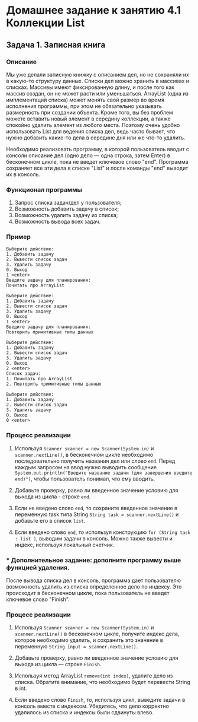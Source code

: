 # Домашнее задание к занятию 4.1 Коллекции List
## Задача 1. Записная книга

### Описание
Мы уже делали записную книжку с описанием дел, но не сохраняли их в какую-то структуру данных. Списки дел можно хранить в 
массивах и списках. Массивы имеют фиксированную длину, и после того как массив создан, он не может расти или уменьшаться. 
ArrayList (одна из имплементаций списка) может менять свой размер во время исполнения программы, при этом не обязательно указывать размерность при создании объекта.
Кроме того, вы без проблем можете вставить новый элемент в середину коллекции, а также спокойно удалить элемент из любого места.
Поэтому очень удобно использовать List для ведения списка дел, ведь часто бывает, что нужно добавить какие-то дела в середине дня или же что-то удалить.

Необходимо реализовать программу, в которой пользователь вводит с консоли описание дел (одно дело — одна строка, затем Enter) в бесконечном цикле, пока не введет ключевое слово "end". Программа сохраняет все эти дела в списке "List" и после команды "end" выводит их в консоль.

### Функционал программы
1. Запрос списка задач/дел у пользователя;
2. Возможность добавить задачу в список;
2. Возможность удалить задачу из списка;
3. Возможность вывода всех задач.

### Пример
```
Выберите действие:
1. Добавить задачу
2. Вывести список задач
3. Удалить задачу
0. Выход
1 <enter>
Введите задачу для планирования:
Почитать про ArrayList

Выберите действие:
1. Добавить задачу
2. Вывести список задач
3. Удалить задачу
0. Выход
1 <enter>
Введите задачу для планирования:
Повторить примитивные типы данных

Выберите действие:
1. Добавить задачу
2. Вывести список задач
3. Удалить задачу
0. Выход
2 <enter>
Список задач:
1. Почитать про ArrayList
2. Повторить примитивные типы данных

Выберите действие:
1. Добавить задачу
2. Вывести список задач
3. Удалить задачу
0. Выход
0 <enter>
```

### Процесс реализации
1. Используя `Scanner scanner = new Scanner(System.in)` и `scanner.nextLine()`, в бесконечном цикле необходимо последовательно получить названия дел или слово `end`. 
Перед каждым запросом на ввод нужно выводить сообщение `System.out.println("Введите название задачи (для завершения введите end)")`, чтобы пользователь понимал, что ему вводить.

2. Добавьте проверку, равно ли введенное значение условию для выхода из цикла - строке `end`.

3. Если не введено слово `end`, то сохраните введенное значение в переменную task типа String `String task = scanner.nextLine()` и добавьте его в список `list`.

4. Если введено слово `end`, то используя конструкцию `for (String task : list )`, выводим задачи в консоль. Можно также вывести и индекс, иcпользуя локальный счетчик.

### * Дополнительное задание: дополните программу выше функцией удаления. 

После вывода списка дел в консоль, программа дает пользователю возможность удалить из списка определенное дело по индексу. 
Это происходит в бесконечном цикле, пока пользователь не введет ключевое слово "Finish".

### Процесс реализации

1. Используя `Scanner scanner = new Scanner(System.in)` и `scanner.nextLine()` в бесконечном цикле, получите 
   индекс дела, которое необходимо удалить, и сохранить это значение в переменную `String input = scanner.nextLine()`. 

2. Добавьте проверку, равно ли введенное значение условию для выхода из цикла — строке `Finish`.

3. Используя метод ArrayList `remove(int index)`, удалите дело из списка. Обратите внимание, что необходимо будет перевести String в int.

4. Если введено слово `Finish`, то, используя цикл, выведите задачи в консоль вместе с индексом. Убедитесь, что дело корректно удалилось из списка и индексы были сдвинуты влево.
